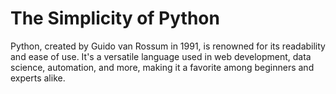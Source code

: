 # The Simplicity of Python

Python, created by Guido van Rossum in 1991, is renowned for its readability and ease of use. It's a versatile language used in web development, data science, automation, and more, making it a favorite among beginners and experts alike.
